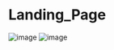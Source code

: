 # Landing_Page
![image](https://github.com/shafat730/Landing_Page/assets/121899434/48c3a161-0212-488f-9bc9-4788f52d481b)
![image](https://github.com/shafat730/Landing_Page/assets/121899434/3e3e99bc-49ad-4df1-986b-10daf7de3003)

